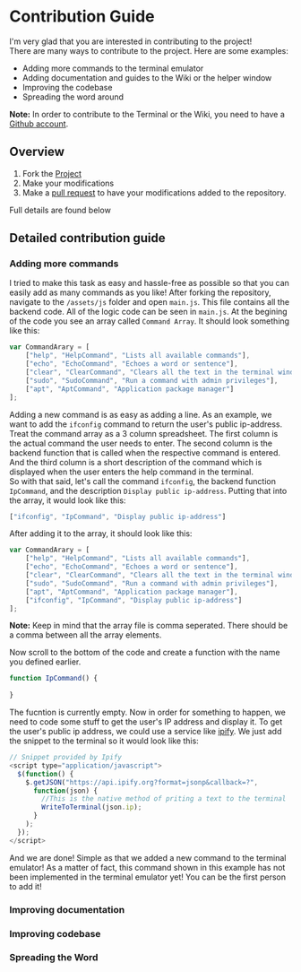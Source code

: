 # Contribution Guide  
I'm very glad that you are interested in contributing to the project!  
There are many ways to contribute to the project. Here are some examples:  
* Adding more commands to the terminal emulator  
* Adding documentation and guides to the Wiki or the helper window  
* Improving the codebase  
* Spreading the word around  
  
**Note:** In order to contribute to the Terminal or the Wiki, you need to have a [Github account](https://github.com/signup).  
## Overview   
1. Fork the [Project](https://github.com/taha-mcp/interactive-terminal)
2. Make your modifications
3. Make a [pull request](https://docs.github.com/en/github/collaborating-with-pull-requests/proposing-changes-to-your-work-with-pull-requests/about-pull-requests) to have your modifications added to the repository.  

Full details are found below  
## Detailed contribution guide  
### Adding more commands
I tried to make this task as easy and hassle-free as possible so that you can easily add as many commands as you like!
After forking the repository, navigate to the `/assets/js` folder and open `main.js`. This file contains all the backend code. All of the logic code can be seen in `main.js`.
At the begining of the code you see an array called `Command Array`. It should look something like this:
```javascript
var CommandArary = [
    ["help", "HelpCommand", "Lists all available commands"],
    ["echo", "EchoCommand", "Echoes a word or sentence"],
    ["clear", "ClearCommand", "Clears all the text in the terminal window"],
    ["sudo", "SudoCommand", "Run a command with admin privileges"],
    ["apt", "AptCommand", "Application package manager"]
];
```
Adding a new command is as easy as adding a line. As an example, we want to add the `ifconfig` command to return the user's public ip-address. Treat the command array as a 3 column spreadsheet. The first column is the actual command the user needs to enter. The second column is the backend function that is called when the respective command is entered. And the third column is a short description of the command which is displayed when the user enters the help command in the terminal.  
So with that said, let's call the command `ifconfig`, the backend function `IpCommand`, and the description `Display public ip-address`. Putting that into the array, it would look like this:
```javascript
["ifconfig", "IpCommand", "Display public ip-address"]
```
After adding it to the array, it should look like this:
```javascript
var CommandArary = [
    ["help", "HelpCommand", "Lists all available commands"],
    ["echo", "EchoCommand", "Echoes a word or sentence"],
    ["clear", "ClearCommand", "Clears all the text in the terminal window"],
    ["sudo", "SudoCommand", "Run a command with admin privileges"],
    ["apt", "AptCommand", "Application package manager"],
    ["ifconfig", "IpCommand", "Display public ip-address"]
];
```
**Note:** Keep in mind that the array file is comma seperated. There should be a comma between all the array elements.  
  
Now scroll to the bottom of the code and create a function with the name you defined earlier. 
```javascript
function IpCommand() {
    
}
```
The fucntion is currently empty. Now in order for something to happen, we need to code some stuff to get the user's IP address and display it. To get the user's public ip address, we could use a service like [ipify](https://www.ipify.org/). We just add the snippet to the terminal so it would look like this:
```javascript
// Snippet provided by Ipify
<script type="application/javascript">
  $(function() {
    $.getJSON("https://api.ipify.org?format=jsonp&callback=?",
      function(json) {
        //This is the native method of priting a text to the terminal
        WriteToTerminal(json.ip);
      }
    );
  });
</script>
```
And we are done! Simple as that we added a new command to the terminal emulator! As a matter of fact, this command shown in this example has not been implemented in the terminal emulator yet! You can be the first person to add it!

### Improving documentation
### Improving codebase
### Spreading the Word
